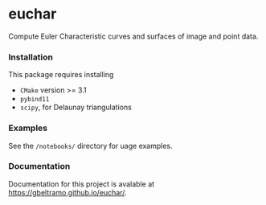 # euchar
Compute Euler Characteristic curves and surfaces of image and point data. 

### Installation

This package requires installing

- `CMake` version >= 3.1
- `pybind11`
- `scipy`, for Delaunay triangulations

### Examples

See the `/notebooks/` directory for uage examples.

### Documentation

Documentation for this project is avalable at https://gbeltramo.github.io/euchar/.